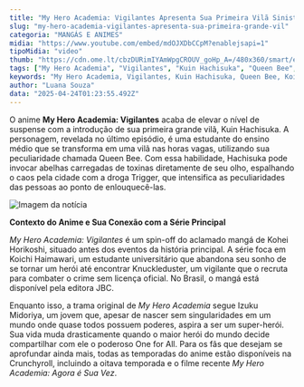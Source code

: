 ```yaml
---
title: "My Hero Academia: Vigilantes Apresenta Sua Primeira Vilã Sinistra, Kuin Hachisuka"
slug: "my-hero-academia-vigilantes-apresenta-sua-primeira-grande-vil"
categoria: "MANGÁS E ANIMES"
midia: "https://www.youtube.com/embed/mdOJXDbCCpM?enablejsapi=1"
tipoMidia: "video"
thumb: "https://cdn.ome.lt/cbzDURimIYAmWpgCROUV_goHp_A=/480x360/smart/extras/conteudos/Design_sem_nome_-_2025-04-23T213510.905.png"
tags: ["My Hero Academia", "Vigilantes", "Kuin Hachisuka", "Queen Bee", "Koichi Haimawari", "anime", "Crunchyroll", "Kohei Horikoshi", "mangá"]
keywords: "My Hero Academia, Vigilantes, Kuin Hachisuka, Queen Bee, Koichi Haimawari, anime, Crunchyroll, Kohei Horikoshi, mangá"
author: "Luana Souza"
data: "2025-04-24T01:23:55.492Z"
---
```


O anime **My Hero Academia: Vigilantes** acaba de elevar o nível de suspense com a introdução de sua primeira grande vilã, Kuin Hachisuka. A personagem, revelada no último episódio, é uma estudante do ensino médio que se transforma em uma vilã nas horas vagas, utilizando sua peculiaridade chamada Queen Bee. Com essa habilidade, Hachisuka pode invocar abelhas carregadas de toxinas diretamente de seu olho, espalhando o caos pela cidade com a droga Trigger, que intensifica as peculiaridades das pessoas ao ponto de enlouquecê-las.

![Imagem da notícia](https://cdn.ome.lt/70kupqn0h86sxto9QXmQBendudg=/fit-in/837x500/smart/uploads/conteudo/fotos/My-Hero-Academia-Vigilantes-Kuin-Hachisuka-Anime-Poster.png)

**Contexto do Anime e Sua Conexão com a Série Principal**

*My Hero Academia: Vigilantes* é um spin-off do aclamado mangá de Kohei Horikoshi, situado antes dos eventos da história principal. A série foca em Koichi Haimawari, um estudante universitário que abandona seu sonho de se tornar um herói até encontrar Knuckleduster, um vigilante que o recruta para combater o crime sem licença oficial. No Brasil, o mangá está disponível pela editora JBC.

Enquanto isso, a trama original de *My Hero Academia* segue Izuku Midoriya, um jovem que, apesar de nascer sem singularidades em um mundo onde quase todos possuem poderes, aspira a ser um super-herói. Sua vida muda drasticamente quando o maior herói do mundo decide compartilhar com ele o poderoso One for All. Para os fãs que desejam se aprofundar ainda mais, todas as temporadas do anime estão disponíveis na Crunchyroll, incluindo a oitava temporada e o filme recente *My Hero Academia: Agora é Sua Vez*.